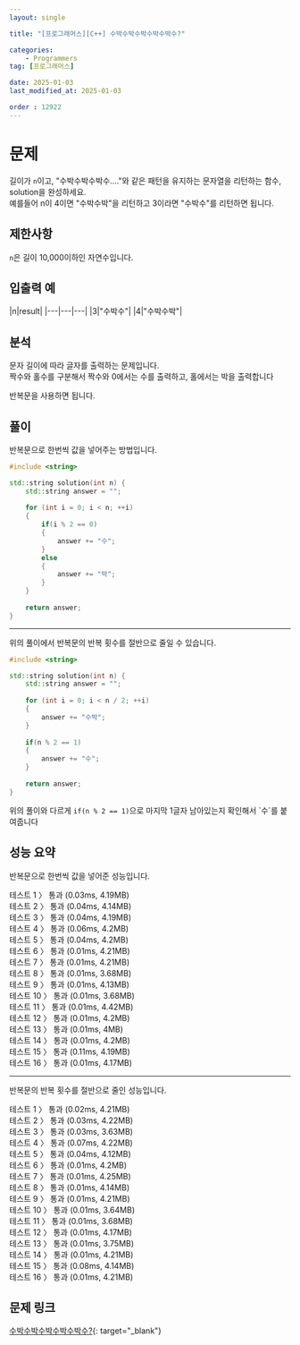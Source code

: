 ```yaml
---
layout: single

title: "[프로그래머스][C++] 수박수박수박수박수박수?"

categories:
    - Programmers
tag: [프로그래머스]

date: 2025-01-03
last_modified_at: 2025-01-03

order : 12922
---
```


# 문제

길이가 `n`이고, "수박수박수박수...."와 같은 패턴을 유지하는 문자열을 리턴하는 함수, solution을 완성하세요.  
예를들어 n이 4이면 "수박수박"을 리턴하고 3이라면 "수박수"를 리턴하면 됩니다.

## 제한사항

`n`은 길이 10,000이하인 자연수입니다.

## 입출력 예

|n|result|
|---|---|---|
|3|"수박수"|
|4|"수박수박"|

## 분석

문자 길이에 따라 글자를 출력하는 문제입니다.  
짝수와 홀수를 구분해서 짝수와 0에서는 수를 출력하고, 홀에서는 박을 출력합니다

반복문을 사용하면 됩니다.

## 풀이

반복문으로 한번씩 값을 넣어주는 방법입니다.

```cpp
#include <string>

std::string solution(int n) {
    std::string answer = "";
    
    for (int i = 0; i < n; ++i)
    {
        if(i % 2 == 0)
        {
            answer += "수";
        }
        else
        {
            answer += "박";
        }
    }
    
    return answer;
}
```

---

위의 풀이에서 반복문의 반복 횟수를 절반으로 줄일 수 있습니다.

```cpp
#include <string>

std::string solution(int n) {
    std::string answer = "";
    
    for (int i = 0; i < n / 2; ++i)
    {
        answer += "수박";
    }
    
    if(n % 2 == 1)
    {
        answer += "수";
    }
    
    return answer;
}
```

위의 풀이와 다르게 `if(n % 2 == 1)`으로 마지막 1글자 남아있는지 확인해서 \`수\`를 붙여줍니다

## 성능 요약

반복문으로 한번씩 값을 넣어준 성능입니다.

테스트 1 〉	통과 (0.03ms, 4.19MB)  
테스트 2 〉	통과 (0.04ms, 4.14MB)  
테스트 3 〉	통과 (0.04ms, 4.19MB)  
테스트 4 〉	통과 (0.06ms, 4.2MB)  
테스트 5 〉	통과 (0.04ms, 4.2MB)  
테스트 6 〉	통과 (0.01ms, 4.21MB)  
테스트 7 〉	통과 (0.01ms, 4.21MB)  
테스트 8 〉	통과 (0.01ms, 3.68MB)  
테스트 9 〉	통과 (0.01ms, 4.13MB)  
테스트 10 〉 통과 (0.01ms, 3.68MB)  
테스트 11 〉 통과 (0.01ms, 4.42MB)  
테스트 12 〉 통과 (0.01ms, 4.2MB)  
테스트 13 〉 통과 (0.01ms, 4MB)  
테스트 14 〉 통과 (0.01ms, 4.2MB)  
테스트 15 〉 통과 (0.11ms, 4.19MB)  
테스트 16 〉 통과 (0.01ms, 4.17MB)

---

반복문의 반복 횟수를 절반으로 줄인 성능입니다.

테스트 1 〉	통과 (0.02ms, 4.21MB)  
테스트 2 〉	통과 (0.03ms, 4.22MB)  
테스트 3 〉	통과 (0.03ms, 3.63MB)  
테스트 4 〉	통과 (0.07ms, 4.22MB)  
테스트 5 〉	통과 (0.04ms, 4.12MB)  
테스트 6 〉	통과 (0.01ms, 4.2MB)  
테스트 7 〉	통과 (0.01ms, 4.25MB)  
테스트 8 〉	통과 (0.01ms, 4.14MB)  
테스트 9 〉	통과 (0.01ms, 4.21MB)  
테스트 10 〉 통과 (0.01ms, 3.64MB)  
테스트 11 〉 통과 (0.01ms, 3.68MB)  
테스트 12 〉 통과 (0.01ms, 4.17MB)  
테스트 13 〉 통과 (0.01ms, 3.75MB)  
테스트 14 〉 통과 (0.01ms, 4.21MB)  
테스트 15 〉 통과 (0.08ms, 4.14MB)  
테스트 16 〉 통과 (0.01ms, 4.21MB)

## 문제 링크

[수박수박수박수박수박수?](https://school.programmers.co.kr/learn/courses/30/lessons/12922){: target="_blank"}